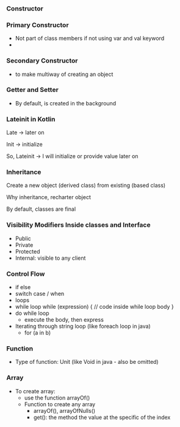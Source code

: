 ### Constructor

### Primary Constructor

- Not part of class members if not using var and val keyword
-

### Secondary Constructor

- to make multiway of creating an object

### Getter and Setter

- By default, is created in the background

### Lateinit in Kotlin

Late -> later on

Init -> initialize

So, Lateinit -> I will initialize or provide value later on

### Inheritance

Create a new object (derived class) from existing (based class)

Why inheritance, recharter object

By default, classes are final

### Visibility Modifiers Inside classes and Interface

- Public
- Private
- Protected
- Internal: visible to any client

### Control Flow

- if else
- switch case / when
- loops
- while loop
  while (expression) {
  // code inside while loop body
  }
- do while loop
    - execute the body, then express
- Iterating through string loop (like foreach loop in java)
    - for (a in b)

### Function

- Type of function: Unit (like Void in java - also be omitted)

### Array

- To create array:
    - use the function arrayOf()
    - Function to create any array
        - arrayOf(), arrayOfNulls()
        - get(): the method the value at the specific of the index





















